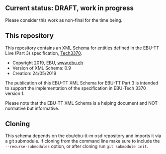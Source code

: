 ## Current status: DRAFT, work in progress

Please consider this work as non-final for the time being.

## This repository

This repository contains an XML Schema for entities defined in the EBU-TT Live (Part 3) specification,
[Tech3370](https://tech.ebu.ch/publications/tech3370).

* Copyright 2019, EBU, www.ebu.ch
* Version of XML Schema: 0.9
* Creation: 24/05/2019

The publication of this EBU-TT XML Schema for EBU-TT Part 3 is intended to support the 
implementation of the specification in EBU-Tech 3370 version 1.

Please note that the EBU-TT XML Schema is a helping document and NOT normative but informative.

## Cloning

This schema depends on the ebu/ebu-tt-m-xsd repository and imports it via a git submodule.
If cloning from the command line make sure to include the `--recurse-submodules` option,
or after cloning run `git submodule init`.
